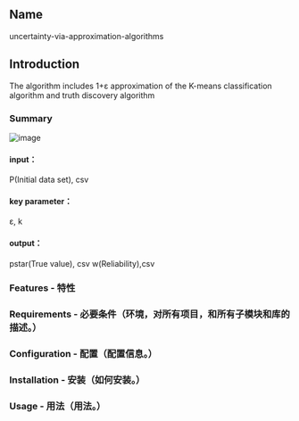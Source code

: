 
## Name
uncertainty-via-approximation-algorithms

## Introduction
The algorithm includes  1+ε approximation of the K-means classification algorithm and  truth discovery algorithm

### Summary
![image](https://github.com/840467121/image/blob/b582764851606655175ad4987d18eeb6be95230c/%E6%B5%81%E7%A8%8Bv3.jpg)
#### input：
P(Initial data set), csv
#### key parameter：
ε, k
#### output：
pstar(True value), csv
w(Reliability),csv

### Features - 特性

### Requirements - 必要条件（环境，对所有项目，和所有子模块和库的描述。）

### Configuration - 配置（配置信息。）

### Installation - 安装（如何安装。）

### Usage - 用法（用法。）
